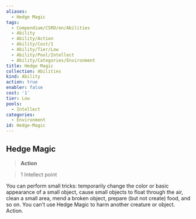 ```yaml
---
aliases:
  - Hedge Magic
tags:
  - Compendium/CSRD/en/Abilities
  - Ability
  - Ability/Action
  - Ability/Cost/1
  - Ability/Tier/Low
  - Ability/Pool/Intellect
  - Ability/Categories/Environment
title: Hedge Magic
collection: Abilities
kind: Ability
action: true
enabler: false
cost: '1'
tier: Low
pools:
  - Intellect
categories:
  - Environment
id: Hedge-Magic
---
```

## Hedge Magic    
>**Action**    
>1 Intellect point  
    
You can perform small tricks: temporarily change the color or basic appearance of a small object, cause small objects to float through the air, clean a small area, mend a broken object, prepare (but not create) food, and so on. You can't use Hedge Magic to harm another creature or object. Action.
